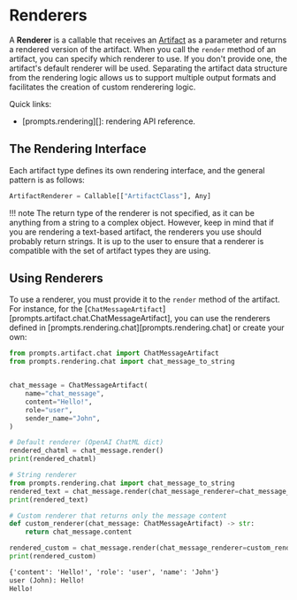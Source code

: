 # Renderers

A **Renderer** is a callable that receives an [Artifact](./artifacts.md) as a parameter and returns a rendered version of the artifact.
When you call the `render` method of an artifact, you can specify which renderer to use.
If you don't provide one, the artifact's default renderer will be used.
Separating the artifact data structure from the rendering logic allows us to support multiple output formats and facilitates the creation of custom renderering logic.

Quick links:

* [prompts.rendering][]: rendering API reference.

## The Rendering Interface

Each artifact type defines its own rendering interface, and the general pattern is as follows:

```py
ArtifactRenderer = Callable[["ArtifactClass"], Any]
```

!!! note
    The return type of the renderer is not specified, as it can be anything from a string to a complex object.
    However, keep in mind that if you are rendering a text-based artifact, the renderers you use should probably return strings.
    It is up to the user to ensure that a renderer is compatible with the set of artifact types they are using.

## Using Renderers

To use a renderer, you must provide it to the `render` method of the artifact.
For instance, for the [`ChatMessageArtifact`][prompts.artifact.chat.ChatMessageArtifact], you can use the renderers defined in [prompts.rendering.chat][prompts.rendering.chat] or create your own:

```py title="Chat Message And Renderers"
from prompts.artifact.chat import ChatMessageArtifact
from prompts.rendering.chat import chat_message_to_string


chat_message = ChatMessageArtifact(
    name="chat_message",
    content="Hello!",
    role="user",
    sender_name="John",
)

# Default renderer (OpenAI ChatML dict)
rendered_chatml = chat_message.render()
print(rendered_chatml)

# String renderer
from prompts.rendering.chat import chat_message_to_string
rendered_text = chat_message.render(chat_message_renderer=chat_message_to_string)
print(rendered_text)

# Custom renderer that returns only the message content
def custom_renderer(chat_message: ChatMessageArtifact) -> str:
    return chat_message.content

rendered_custom = chat_message.render(chat_message_renderer=custom_renderer)
print(rendered_custom)
```

```txt title="Chat Message And Renderers - Output"
{'content': 'Hello!', 'role': 'user', 'name': 'John'}
user (John): Hello!
Hello!
```
